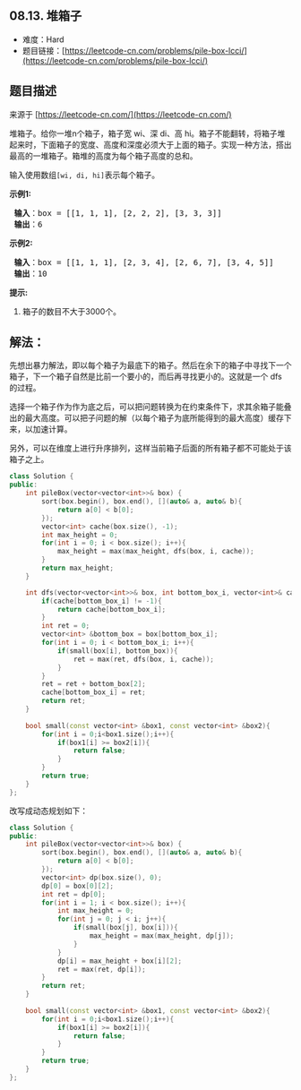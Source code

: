 ##  08.13. 堆箱子

- 难度：Hard
- 题目链接：[https://leetcode-cn.com/problems/pile-box-lcci/](https://leetcode-cn.com/problems/pile-box-lcci/)


## 题目描述

来源于 [https://leetcode-cn.com/](https://leetcode-cn.com/)

<p>堆箱子。给你一堆n个箱子，箱子宽 wi、深 di、高 hi。箱子不能翻转，将箱子堆起来时，下面箱子的宽度、高度和深度必须大于上面的箱子。实现一种方法，搭出最高的一堆箱子。箱堆的高度为每个箱子高度的总和。</p>

<p>输入使用数组<code>[wi, di, hi]</code>表示每个箱子。</p>

<p><strong>示例1:</strong></p>

<pre><strong> 输入</strong>：box = [[1, 1, 1], [2, 2, 2], [3, 3, 3]]
<strong> 输出</strong>：6
</pre>

<p><strong>示例2:</strong></p>

<pre><strong> 输入</strong>：box = [[1, 1, 1], [2, 3, 4], [2, 6, 7], [3, 4, 5]]
<strong> 输出</strong>：10
</pre>

<p><strong>提示:</strong></p>

<ol>
	<li>箱子的数目不大于3000个。</li>
</ol>


## 解法：

先想出暴力解法，即以每个箱子为最底下的箱子。然后在余下的箱子中寻找下一个箱子，下一个箱子自然是比前一个要小的，而后再寻找更小的。这就是一个 dfs 的过程。

选择一个箱子作为作为底之后，可以把问题转换为在约束条件下，求其余箱子能叠出的最大高度。可以把子问题的解（以每个箱子为底所能得到的最大高度）缓存下来，以加速计算。

另外，可以在维度上进行升序排列，这样当前箱子后面的所有箱子都不可能处于该箱子之上。


```c++
class Solution {
public:
    int pileBox(vector<vector<int>>& box) {
        sort(box.begin(), box.end(), [](auto& a, auto& b){
            return a[0] < b[0];
        });
        vector<int> cache(box.size(), -1);
        int max_height = 0;
        for(int i = 0; i < box.size(); i++){
            max_height = max(max_height, dfs(box, i, cache));
        }
        return max_height;
    }

    int dfs(vector<vector<int>>& box, int bottom_box_i, vector<int>& cache){
        if(cache[bottom_box_i] != -1){
            return cache[bottom_box_i];
        }
        int ret = 0;
        vector<int> &bottom_box = box[bottom_box_i];
        for(int i = 0; i < bottom_box_i; i++){
            if(small(box[i], bottom_box)){
                ret = max(ret, dfs(box, i, cache));
            }
        }
        ret = ret + bottom_box[2];
        cache[bottom_box_i] = ret;
        return ret;
    }
    
    bool small(const vector<int> &box1, const vector<int> &box2){
        for(int i = 0;i<box1.size();i++){
            if(box1[i] >= box2[i]){
                return false;
            }
        }
        return true;
    }
};
```

改写成动态规划如下：

```c++
class Solution {
public:
    int pileBox(vector<vector<int>>& box) {
        sort(box.begin(), box.end(), [](auto& a, auto& b){
            return a[0] < b[0];
        });
        vector<int> dp(box.size(), 0);
        dp[0] = box[0][2];
        int ret = dp[0];
        for(int i = 1; i < box.size(); i++){
            int max_height = 0;
            for(int j = 0; j < i; j++){
                if(small(box[j], box[i])){
                    max_height = max(max_height, dp[j]);
                }
            }
            dp[i] = max_height + box[i][2];
            ret = max(ret, dp[i]);
        }
        return ret;
    }
    
    bool small(const vector<int> &box1, const vector<int> &box2){
        for(int i = 0;i<box1.size();i++){
            if(box1[i] >= box2[i]){
                return false;
            }
        }
        return true;
    }
};
```